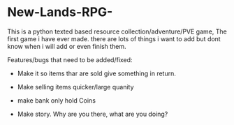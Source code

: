 # New-Lands-RPG-
This is a python texted based resource collection/adventure/PVE game, The first game i have ever made. there are lots of things i want to add but dont know when i will add or even finish them. 


Features/bugs that need to be added/fixed:
- Make it so items thar are sold give something in return.
- Make selling items quicker/large quanity
- make bank only hold Coins

- Make story. Why are you there, what are you doing?
